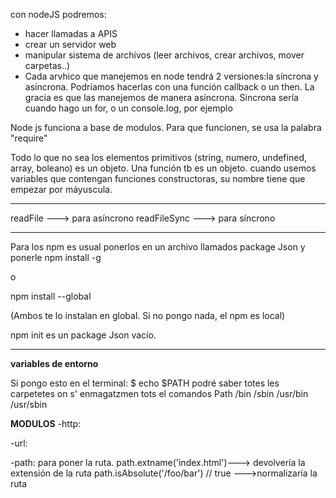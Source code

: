 con nodeJS podremos:
- hacer llamadas a APIS
- crear un servidor web
- manipular sistema de archivos (leer archivos, crear archivos, mover carpetas..)
- Cada arvhico que manejemos en node tendrá 2 versiones:la síncrona y asíncrona. Podríamos hacerlas con una función callback o un then. La gracia es que las manejemos de manera asíncrona.
Sincrona sería cuando hago un for, o un console.log, por ejemplo


Node js funciona a base de modulos. Para que funcionen, se usa la palabra "require"


Todo lo que no sea los elementos primitivos (string, numero, undefined, array, boleano) es un objeto. Una función tb es un objeto.
cuando usemos variables que contengan funciones constructoras, su nombre tiene que empezar por máyuscula.


------
readFile ---> para asíncrono
readFileSync ---> para síncrono


------------
Para los npm es usual ponerlos en un archivo llamados package Json y ponerle 
npm install -g

o 

npm install --global

(Ambos te lo instalan en global. Si no pongo nada, el npm es local)

npm init es un package Json vacío.


-----

**variables de entorno**

Si pongo esto en el terminal: $ echo $PATH
podré saber totes les carpetetes on s' enmagatzmen tots el comandos
Path
/bin
/sbin
/usr/bin
/usr/sbin


**MODULOS**
-http:

-url:

-path: para poner la ruta. 
path.extname('index.html')---> devolvería la extensión de la ruta
path.isAbsolute('/foo/bar') // true   --->normalizaría la ruta


